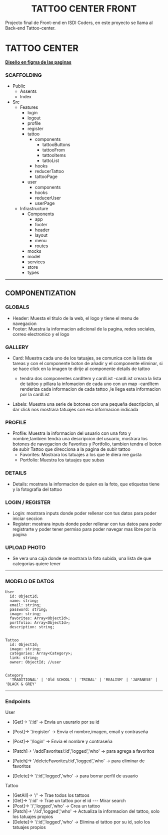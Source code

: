 <h1 align="center"> TATTOO CENTER FRONT</h1>

Projecto final de Front-end en ISDI Coders, en este proyecto se llama al Back-end Tattoo-center.

# TATTOO CENTER

[**Diseño en figma de las paginas**](https://www.figma.com/file/vdlESQE81Wlj6pNbhxQa38/Tatto-lucho?node-id=0%3A1&t=VgBoaJhpwXk1qHtb-1)

### SCAFFOLDING

- Public
  - Assents
  - Index
- Src
  - Features
    - login
    - logout
    - profile
    - register
    - tattoo
        - components
            - tattooButtons
            - tattooFrom
            - tattooItems
            - tattoList
        - hooks
        - reducerTattoo
        - tattooPage
    - user
        - components
        - hooks
        - reducerUser
        - userPage
  - Infrastructure
    - Components
      - app
      - footer
      - header
      - layout
      - menu
      - routes
    - mocks
    - model
    - services
    - store
    - types

---

## COMPONENTIZATION

### GLOBALS

- Header: Muesta el titulo de la web, el logo y tiene el menu de navegacion
- Footer: Muestra la informacion adicional de la pagina, redes sociales, correo electronico y el logo

### GALLERY

- Card: Muestra cada uno de los tatuajes, se comunica con la lista de tareas y con el componente boton de añadir y el componente eliminar, si se hace click en la imagen te dirije al componente details de tattoo
    - tendra dos componentes cardItem y cardList
        -cardList creara la lista de tattoo y pillara la infomacion de cada uno con un map
        -cardItem renderiza cada informacion de cada tattoo ,le llega esta informacion por la cardList

- Labels: Muestra una serie de botones con una pequeña descripcion, al dar click nos mostrara tatuajes con esa informacion indicada

### PROFILE

- Profile: Muestra la informacion del usuario con una foto y nombre,tambien tendra una descripcion del usuario, mostrara los botones de navegacion de Favorites y Portfolio, tambien tendra el boton de subir Tattoo que direcciona a la pagina de subir tattoo
  - Favorites: Mostrara los tatuajes a los que le diera me gusta
  - Portfolio: Muestra los tatuajes que subas

### DETAILS

- Details: mostrara la informacion de quien es la foto, que etiquetas tiene y la fotografia del tattoo

### LOGIN / REGISTER

- Login: mostrara inputs donde poder rellenar con tus datos para poder iniciar seccion
- Register: mostrara inputs donde poder rellenar con tus datos para poder registrarte y poder tener permiso para poder navegar mas libre por la pagina

### UPLOAD PHOTO

- Se vera una caja donde se mostrara la foto subida, una lista de que categorias quiere tener

---

### MODELO DE DATOS

    User
      id: ObjectId;
      name: string;
      email: string;
      password: string;
      image: string;
      favorites: Array<ObjectId>;
      portfolio: Array<ObjectId>;
      description: string;


    Tattoo
      id: ObjectId;
      image: string;
      categories: Array<Category>;
      link: string;
      owner: ObjectId; //user


    Category
      'TRADITIONAL' | 'Old SCHOOL' | 'TRIBAL' | 'REALISM' | 'JAPANESE' | 'BLACK & GREY'

---

### Endpoints

User
- [Get]-> '/:id' -> Envia un usurario por su id
- [Post]-> '/register' -> Envia el nombre,imagen, email y contraseña
- [Post]-> '/login' -> Envia el nombre y contraseña

- [Patch]-> '/addFavorites/:id','logged','who' -> para agrega a favoritos
- [Patch]-> '/deleteFavorites/:id','logged','who' -> para eliminar de favoritos

- [Delete]-> '/:id','logged','who' -> para borrar perfil de usuario

Tattoo

- [GetAll]-> '/' -> Trae todos los tattoos
- [Get]-> '/:id' -> Trae un tattoo por el id  --- Mirar search
- [Post]-> '/','logged','who' -> Crea un tattoo
- [Patch]-> '/:id','logged','who' -> Actualiza la informacion del tattoo, solo los tatuajes propios
- [Delete]-> '/:id','logged','who' -> Elimina el tattoo por su id, solo los tatuajes propios
